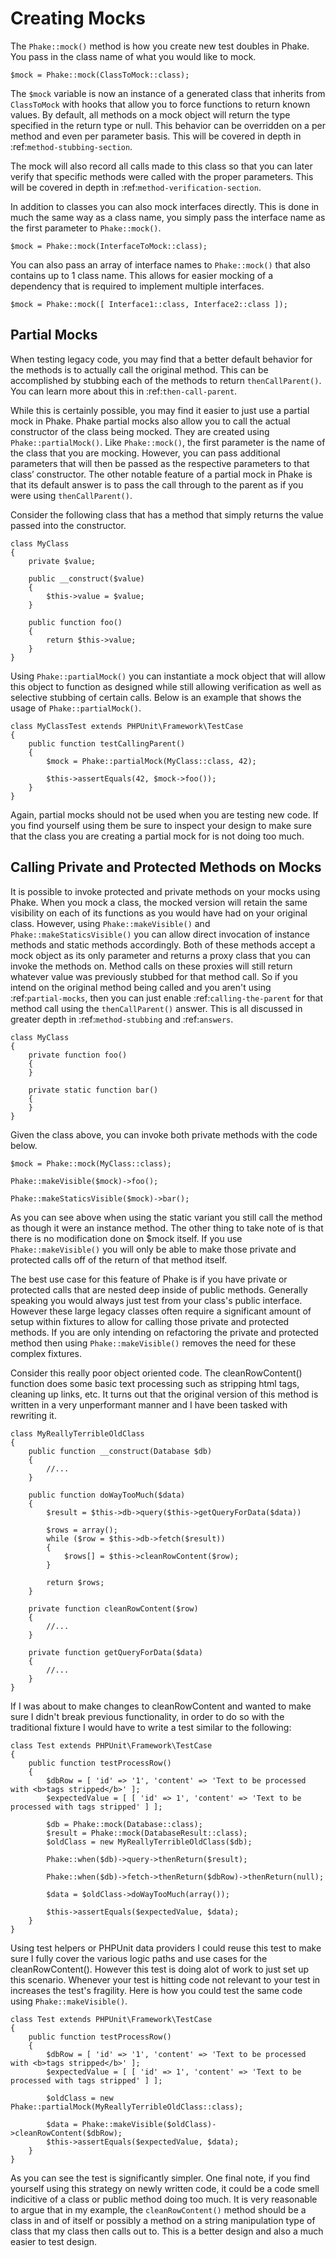 Creating Mocks
==============

The `Phake::mock()` method is how you create new test doubles in Phake. You pass in the class name of what you would
like to mock.

```
$mock = Phake::mock(ClassToMock::class);
```

The `$mock` variable is now an instance of a generated class that inherits from `ClassToMock` with hooks that allow
you to force functions to return known values. By default, all methods on a mock object will return the type specified
in the return type or null. This behavior can be overridden on a per method and even per parameter basis. This will be
covered in depth in :ref:`method-stubbing-section`.

The mock  will also record all calls made to this class so that you can later verify that specific methods were called
with the proper parameters. This will be covered in depth in :ref:`method-verification-section`.

In addition to classes you can also mock interfaces directly. This is done in much the same way as a class name, you
simply pass the interface name as the first parameter to `Phake::mock()`.

```
$mock = Phake::mock(InterfaceToMock::class);
```

You can also pass an array of interface names to `Phake::mock()` that also contains up to 1 class name. This allows
for easier mocking of a dependency that is required to implement multiple interfaces.

```
$mock = Phake::mock([ Interface1::class, Interface2::class ]);
```

Partial Mocks
-------------

When testing legacy code, you may find that a better default behavior for the methods is to actually call the original
method. This can be accomplished by stubbing each of the methods to return `thenCallParent()`. You can learn more
about this in :ref:`then-call-parent`.

While this is certainly possible, you may find it easier to just use a partial mock in Phake. Phake partial mocks also
allow you to call the actual constructor of the class being mocked. They are created using `Phake::partialMock()`.
Like `Phake::mock()`, the first parameter is the name of the class that you are mocking. However, you can pass
additional parameters that will then be passed as the respective parameters to that class’ constructor. The other
notable feature of a partial mock in Phake is that its default answer is to pass the call through to the parent as if
you were using `thenCallParent()`.

Consider the following class that has a method that simply returns the value passed into the constructor.

```
class MyClass
{
    private $value;

    public __construct($value)
    {
        $this->value = $value;
    }

    public function foo()
    {
        return $this->value;
    }
}
```

Using `Phake::partialMock()` you can instantiate a mock object that will allow this object to function
as designed while still allowing verification as well as selective stubbing of certain calls.
Below is an example that shows the usage of `Phake::partialMock()`.

```
class MyClassTest extends PHPUnit\Framework\TestCase
{
    public function testCallingParent()
    {
        $mock = Phake::partialMock(MyClass::class, 42);

        $this->assertEquals(42, $mock->foo());
    }
}
```

Again, partial mocks should not be used when you are testing new code. If you find yourself using them be sure to
inspect your design to make sure that the class you are creating a partial mock for is not doing too much.

Calling Private and Protected Methods on Mocks
----------------------------------------------

It is possible to invoke protected and private methods on your mocks using Phake. When you mock
a class, the mocked version will retain the same visibility on each of its functions as you would have had on your
original class. However, using `Phake::makeVisible()` and `Phake::makeStaticsVisible()` you can allow direct
invocation of instance methods and static methods accordingly. Both of these methods accept a mock object as its only
parameter and returns a proxy class that you can invoke the methods on. Method calls on these proxies will still
return whatever value was previously stubbed for that method call. So if you intend on the original method being called
and you aren't using :ref:`partial-mocks`, then you can just enable :ref:`calling-the-parent` for that method call using
the `thenCallParent()` answer. This is all discussed in greater depth in :ref:`method-stubbing` and :ref:`answers`.

```
class MyClass
{
    private function foo()
    {
    }

    private static function bar()
    {
    }
}
```

Given the class above, you can invoke both private methods with the code below.

```
$mock = Phake::mock(MyClass::class);

Phake::makeVisible($mock)->foo();

Phake::makeStaticsVisible($mock)->bar();
```

As you can see above when using the static variant you still call the method as though it were an instance method. The
other thing to take note of is that there is no modification done on $mock itself. If you use `Phake::makeVisible()`
you will only be able to make those private and protected calls off of the return of that method itself.

The best use case for this feature of Phake is if you have private or protected calls that are nested deep inside of
public methods. Generally speaking you would always just test from your class's public interface. However these large
legacy classes often require a significant amount of setup within fixtures to allow for calling those private and
protected methods. If you are only intending on refactoring the private and protected method then using
`Phake::makeVisible()` removes the need for these complex fixtures.

Consider this really poor object oriented code. The cleanRowContent() function does some basic text processing such as
stripping html tags, cleaning up links, etc. It turns out that the original version of this method is written in a very
unperformant manner and I have been tasked with rewriting it.

```
class MyReallyTerribleOldClass
{
    public function __construct(Database $db)
    {
        //...
    }

    public function doWayTooMuch($data)
    {
        $result = $this->db->query($this->getQueryForData($data))

        $rows = array();
        while ($row = $this->db->fetch($result))
        {
            $rows[] = $this->cleanRowContent($row);
        }

        return $rows;
    }

    private function cleanRowContent($row)
    {
        //...
    }

    private function getQueryForData($data)
    {
        //...
    }
}
```

If I was about to make changes to cleanRowContent and wanted to make sure I didn't break previous functionality, in order to
do so with the traditional fixture I would have to write a test similar to the following:

```
class Test extends PHPUnit\Framework\TestCase
{
    public function testProcessRow()
    {
        $dbRow = [ 'id' => '1', 'content' => 'Text to be processed with <b>tags stripped</b>' ];
        $expectedValue = [ [ 'id' => 1', 'content' => 'Text to be processed with tags stripped' ] ];

        $db = Phake::mock(Database::class);
        $result = Phake::mock(DatabaseResult::class);
        $oldClass = new MyReallyTerribleOldClass($db);

        Phake::when($db)->query->thenReturn($result);

        Phake::when($db)->fetch->thenReturn($dbRow)->thenReturn(null);

        $data = $oldClass->doWayTooMuch(array());

        $this->assertEquals($expectedValue, $data);
    }
}
```

Using test helpers or PHPUnit data providers I could reuse this test to make sure I fully cover the various logic paths
and use cases for the cleanRowContent(). However this test is doing alot of work to just set up this scenario. Whenever
your test is hitting code not relevant to your test in increases the test's fragility. Here is how you could test the
same code using `Phake::makeVisible()`.

```
class Test extends PHPUnit\Framework\TestCase
{
    public function testProcessRow()
    {
        $dbRow = [ 'id' => '1', 'content' => 'Text to be processed with <b>tags stripped</b>' ];
        $expectedValue = [ [ 'id' => 1', 'content' => 'Text to be processed with tags stripped' ] ];

        $oldClass = new Phake::partialMock(MyReallyTerribleOldClass::class);

        $data = Phake::makeVisible($oldClass)->cleanRowContent($dbRow);
        $this->assertEquals($expectedValue, $data);
    }
}
```

As you can see the test is significantly simpler. One final note, if you find yourself using this strategy on newly
written code, it could be a code smell indicitive of a class or public method doing too much. It is very reasonable
to argue that in my example, the `cleanRowContent()` method should be a class in and of itself or possibly a method
on a string manipulation type of class that my class then calls out to. This is a better design and also a much easier
to test design.
